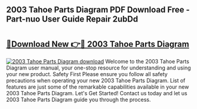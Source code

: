 ## 2003 Tahoe Parts Diagram PDF Download Free - Part-nuo User Guide Repair 2ubDd

# <h2><a href="http://dfr9g2.blite.top/?on=2003+Tahoe+Parts+Diagram">🔗Download New 👉🔴 2003 Tahoe Parts Diagram</a></h2>

[![2003 Tahoe Parts Diagram download](https://i.imgur.com/lujVjoI.png)](http://dfr9g2.blite.top/?on=2003+Tahoe+Parts+Diagram)
Welcome to the 2003 Tahoe Parts Diagram user manual, your one-stop resource for understanding and using your new product. Safety First Please ensure you follow all safety precautions when operating your new 2003 Tahoe Parts Diagram. List of features are just some of the remarkable capabilities available in your new 2003 Tahoe Parts Diagram. Let's Get Started! Contact us today and let us 2003 Tahoe Parts Diagram guide you through the process.
